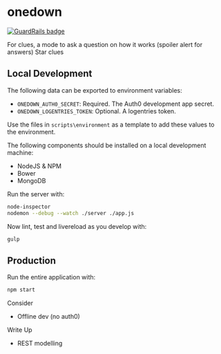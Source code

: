 # onedown

[![GuardRails badge](https://badges.production.guardrails.io/dwmkerr/onedown.svg)](https://www.guardrails.io)

For clues, a mode to ask a question on how it works (spoiler alert for answers)
Star clues

## Local Development

The following data can be exported to environment variables:

* `ONEDOWN_AUTH0_SECRET`: Required. The Auth0 development app secret.
* `ONEDOWN_LOGENTRIES_TOKEN`: Optional. A logentries token.

Use the files in `scripts\environment` as a template to add these values to the environment.

The following components should be installed on a local development machine:

 * NodeJS & NPM
 * Bower
 * MongoDB

Run the server with:

```bash
node-inspector
nodemon --debug --watch ./server ./app.js
```

Now lint, test and livereload as you develop with:

```bash
gulp
```

## Production

Run the entire application with:

```bash
npm start
```

Consider

 * Offline dev (no auth0)

Write Up

 * REST modelling